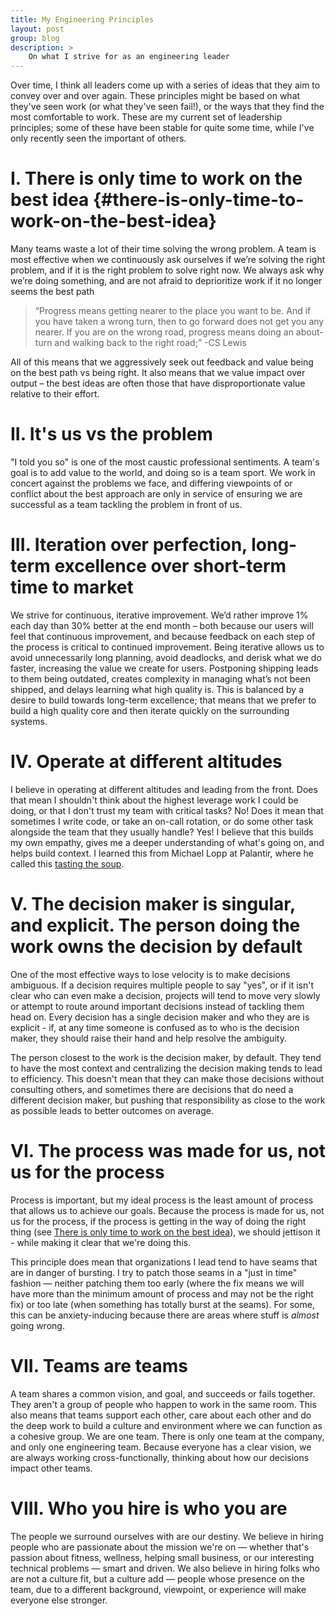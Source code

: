```yaml
---
title: My Engineering Principles
layout: post
group: blog
description: >
    On what I strive for as an engineering leader
---
```

Over time, I think all leaders come up with a series of ideas that they aim to convey over and over again. These principles might be based on what they've seen work (or what they've seen fail!), or the ways that they find the most comfortable to work. These are my current set of leadership principles; some of these have been stable for quite some time, while I've only recently seen the important of others.

# I. There is only time to work on the best idea {#there-is-only-time-to-work-on-the-best-idea}

Many teams waste a lot of their time solving the wrong problem. A team is most effective when we continuously ask ourselves if we’re solving the right problem, and if it is the right problem to solve right now. We always ask why we’re doing something, and are not afraid to deprioritize work if it no longer seems the best path

> “Progress means getting nearer to the place you want to be. And if you have taken a wrong turn, then to go forward does not get you any nearer. If you are on the wrong road, progress means doing an about-turn and walking back to the right road;”
> -CS Lewis

All of this means that we aggressively seek out feedback and value being on the best path vs being right. It also means that we value impact over output – the best ideas are often those that have disproportionate value relative to their effort.

# II. It's us vs the problem

"I told you so" is one of the most caustic professional sentiments. A team's goal is to add value to the world, and doing so is a team sport. We work in concert against the problems we face, and differing viewpoints of or conflict about the best approach are only in service of ensuring we are successful as a team tackling the problem in front of us.

# III. Iteration over perfection, long-term excellence over short-term time to market

We strive for continuous, iterative improvement. We’d rather improve 1% each day than 30% better at the end month – both because our users will feel that continuous improvement, and because feedback on each step of the process is critical to continued improvement. Being iterative allows us to avoid unnecessarily long planning, avoid deadlocks, and derisk what we do faster, increasing the value we create for users. Postponing shipping leads to them being outdated, creates complexity in managing what’s not been shipped, and delays learning what high quality is. This is balanced by a desire to build towards long-term excellence; that means that we prefer to build a high quality core and then iterate quickly on the surrounding systems.

# IV. Operate at different altitudes

I believe in operating at different altitudes and leading from the front. Does that mean I shouldn't think about the highest leverage work I could be doing, or that I don't trust my team with critical tasks? No! Does it mean that sometimes I write code, or take an on-call rotation, or do some other task alongside the team that they usually handle? Yes! I believe that this builds my own empathy, gives me a deeper understanding of what's going on, and helps build context. I learned this from Michael Lopp at Palantir, where he called this [tasting the soup](https://randsinrepose.com/archives/act-last-read-the-room-and-taste-the-soup/).

# V. The decision maker is singular, and explicit. The person doing the work owns the decision by default

One of the most effective ways to lose velocity is to make decisions ambiguous. If a decision requires multiple people to say "yes", or if it isn't clear who can even make a decision, projects will tend to move very slowly or attempt to route around important decisions instead of tackling them head on. Every decision has a single decision maker and who they are is explicit - if, at any time someone is confused as to who is the decision maker, they should raise their hand and help resolve the ambiguity.

The person closest to the work is the decision maker, by default. They tend to have the most context and centralizing the decision making tends to lead to efficiency. This doesn't mean that they can make those decisions without consulting others, and sometimes there are decisions that do need a different decision maker, but pushing that responsibility as close to the work as possible leads to better outcomes on average.


# VI. The process was made for us, not us for the process

Process is important, but my ideal process is the least amount of process that allows us to achieve our goals. Because the process is made for us, not us for the process, if the process is getting in the way of doing the right thing (see [There is only time to work on the best idea](#there-is-only-time-to-work-on-the-best-idea)), we should jettison it - while making it clear that we're doing this.

This principle does mean that organizations I lead tend to have seams that are in danger of bursting. I try to patch those seams in a "just in time" fashion — neither patching them too early (where the fix means we will have more than the minimum amount of process and may not be the right fix) or too late (when something has totally burst at the seams). For some, this can be anxiety-inducing because there are areas where stuff is *almost* going wrong.

# VII. Teams are teams

A team shares a common vision, and goal, and succeeds or fails together. They aren't a group of people who happen to work in the same room. This also means that teams support each other, care about each other and do the deep work to build a culture and environment where we can function as a cohesive group. We are one team. There is only one team at the company, and only one engineering team. Because everyone has a clear vision, we are always working cross-functionally, thinking about how our decisions impact other teams.

# VIII. Who you hire is who you are

The people we surround ourselves with are our destiny. We believe in hiring people who are passionate about the mission we're on — whether that's passion about fitness, wellness, helping small business, or our interesting technical problems — smart and driven. We also believe in hiring folks who are not a culture fit, but a culture add — people whose presence on the team, due to a different background, viewpoint, or experience will make everyone else stronger.
